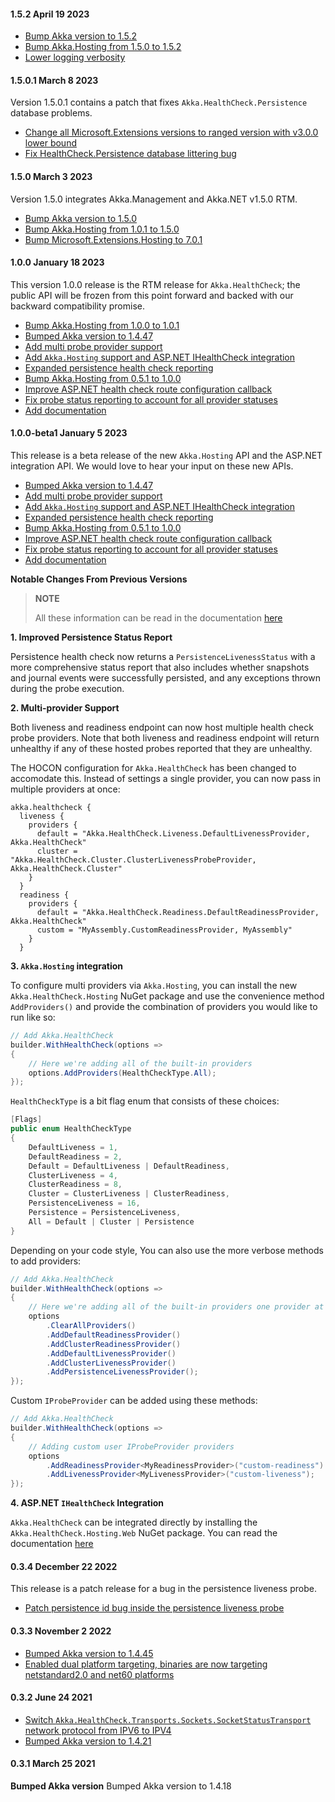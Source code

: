 #### 1.5.2 April 19 2023 ####

* [Bump Akka version to 1.5.2](https://github.com/akkadotnet/akka.net/releases/tag/1.5.2) 
* [Bump Akka.Hosting from 1.5.0 to 1.5.2](https://github.com/petabridge/akkadotnet-healthcheck/pull/213)
* [Lower logging verbosity](https://github.com/petabridge/akkadotnet-healthcheck/pull/209)

#### 1.5.0.1 March 8 2023 ####

Version 1.5.0.1 contains a patch that fixes `Akka.HealthCheck.Persistence` database problems.

* [Change all Microsoft.Extensions versions to ranged version with v3.0.0 lower bound](https://github.com/petabridge/akkadotnet-healthcheck/pull/205)
* [Fix HealthCheck.Persistence database littering bug](https://github.com/petabridge/akkadotnet-healthcheck/pull/206)

#### 1.5.0 March 3 2023 ####

Version 1.5.0 integrates Akka.Management and Akka.NET v1.5.0 RTM.

* [Bump Akka version to 1.5.0](https://github.com/akkadotnet/akka.net/releases/tag/1.5.0)
* [Bump Akka.Hosting from 1.0.1 to 1.5.0](https://github.com/petabridge/akkadotnet-healthcheck/pull/199)
* [Bump Microsoft.Extensions.Hosting to 7.0.1](https://github.com/petabridge/akkadotnet-healthcheck/pull/197)
 
#### 1.0.0 January 18 2023 ####

This version 1.0.0 release is the RTM release for `Akka.HealthCheck`; the public API will be frozen from this point forward and backed with our backward compatibility promise.

* [Bump Akka.Hosting from 1.0.0 to 1.0.1](https://github.com/petabridge/akkadotnet-healthcheck/pull/182)
* [Bumped Akka version to 1.4.47](https://github.com/akkadotnet/akka.net/releases/tag/1.4.47)
* [Add multi probe provider support](https://github.com/petabridge/akkadotnet-healthcheck/pull/151)
* [Add `Akka.Hosting` support and ASP.NET IHealthCheck integration](https://github.com/petabridge/akkadotnet-healthcheck/pull/148)
* [Expanded persistence health check reporting](https://github.com/petabridge/akkadotnet-healthcheck/pull/154)
* [Bump Akka.Hosting from 0.5.1 to 1.0.0](https://github.com/petabridge/akkadotnet-healthcheck/pull/163)
* [Improve ASP.NET health check route configuration callback](https://github.com/petabridge/akkadotnet-healthcheck/pull/165)
* [Fix probe status reporting to account for all provider statuses](https://github.com/petabridge/akkadotnet-healthcheck/pull/171)
* [Add documentation](https://github.com/petabridge/akkadotnet-healthcheck/pull/173)

#### 1.0.0-beta1 January 5 2023 ####
This release is a beta release of the new `Akka.Hosting` API and the ASP.NET integration API. We would love to hear your input on these new APIs.

* [Bumped Akka version to 1.4.47](https://github.com/akkadotnet/akka.net/releases/tag/1.4.47)
* [Add multi probe provider support](https://github.com/petabridge/akkadotnet-healthcheck/pull/151)
* [Add `Akka.Hosting` support and ASP.NET IHealthCheck integration](https://github.com/petabridge/akkadotnet-healthcheck/pull/148)
* [Expanded persistence health check reporting](https://github.com/petabridge/akkadotnet-healthcheck/pull/154)
* [Bump Akka.Hosting from 0.5.1 to 1.0.0](https://github.com/petabridge/akkadotnet-healthcheck/pull/163)
* [Improve ASP.NET health check route configuration callback](https://github.com/petabridge/akkadotnet-healthcheck/pull/165)
* [Fix probe status reporting to account for all provider statuses](https://github.com/petabridge/akkadotnet-healthcheck/pull/171)
* [Add documentation](https://github.com/petabridge/akkadotnet-healthcheck/pull/173)

**Notable Changes From Previous Versions**

> **NOTE**
> 
> All these information can be read in the documentation [here](https://github.com/petabridge/akkadotnet-healthcheck/blob/dev/README.md)

**1. Improved Persistence Status Report**

Persistence health check now returns a `PersistenceLivenessStatus` with a more comprehensive status report that also includes whether snapshots and journal events were successfully persisted, and any exceptions thrown during the probe execution.

**2. Multi-provider Support**

Both liveness and readiness endpoint can now host multiple health check probe providers. Note that both liveness and readiness endpoint will return unhealthy if any of these hosted probes reported that they are unhealthy.

The HOCON configuration for `Akka.HealthCheck` has been changed to accomodate this. Instead of settings a single provider, you can now pass in multiple providers at once:

```hocon
akka.healthcheck {
  liveness {
    providers {
      default = "Akka.HealthCheck.Liveness.DefaultLivenessProvider, Akka.HealthCheck"
      cluster = "Akka.HealthCheck.Cluster.ClusterLivenessProbeProvider, Akka.HealthCheck.Cluster"
    }
  }
  readiness {
    providers {
      default = "Akka.HealthCheck.Readiness.DefaultReadinessProvider, Akka.HealthCheck"
      custom = "MyAssembly.CustomReadinessProvider, MyAssembly"
    }
  }
```

**3. `Akka.Hosting` integration**

To configure multi providers via `Akka.Hosting`, you can install the new `Akka.HealthCheck.Hosting` NuGet package and use the convenience method `AddProviders()` and provide the combination of providers you would like to run like so:

```csharp
// Add Akka.HealthCheck
builder.WithHealthCheck(options =>
{
    // Here we're adding all of the built-in providers
    options.AddProviders(HealthCheckType.All);
});
```

`HealthCheckType` is a bit flag enum that consists of these choices:
```csharp
[Flags]
public enum HealthCheckType
{
    DefaultLiveness = 1,
    DefaultReadiness = 2,
    Default = DefaultLiveness | DefaultReadiness,
    ClusterLiveness = 4,
    ClusterReadiness = 8,
    Cluster = ClusterLiveness | ClusterReadiness,
    PersistenceLiveness = 16,
    Persistence = PersistenceLiveness,
    All = Default | Cluster | Persistence
}
```

Depending on your code style, You can also use the more verbose methods to add providers:
```csharp
// Add Akka.HealthCheck
builder.WithHealthCheck(options =>
{
    // Here we're adding all of the built-in providers one provider at a time
    options
        .ClearAllProviders()
        .AddDefaultReadinessProvider()
        .AddClusterReadinessProvider()
        .AddDefaultLivenessProvider()
        .AddClusterLivenessProvider()
        .AddPersistenceLivenessProvider();
});
```

Custom `IProbeProvider` can be added using these methods:
```csharp
// Add Akka.HealthCheck
builder.WithHealthCheck(options =>
{
    // Adding custom user IProbeProvider providers
    options
        .AddReadinessProvider<MyReadinessProvider>("custom-readiness")
        .AddLivenessProvider<MyLivenessProvider>("custom-liveness");
});
```

**4. ASP.NET `IHealthCheck` Integration**

`Akka.HealthCheck` can be integrated directly by installing the `Akka.HealthCheck.Hosting.Web` NuGet package. You can read the documentation [here](https://github.com/petabridge/akkadotnet-healthcheck/blob/dev/README.md#aspnet-integration)

#### 0.3.4 December 22 2022 ####

This release is a patch release for a bug in the persistence liveness probe.
* [Patch persistence id bug inside the persistence liveness probe](https://github.com/petabridge/akkadotnet-healthcheck/pull/154)

#### 0.3.3 November 2 2022 ####
* [Bumped Akka version to 1.4.45](https://github.com/akkadotnet/akka.net/releases/tag/1.4.45)
* [Enabled dual platform targeting, binaries are now targeting netstandard2.0 and net60 platforms](https://github.com/petabridge/akkadotnet-healthcheck/pull/140)

#### 0.3.2 June 24 2021 ####
* [Switch `Akka.HealthCheck.Transports.Sockets.SocketStatusTransport` network protocol from IPV6 to IPV4](https://github.com/petabridge/akkadotnet-healthcheck/pull/95)
* [Bumped Akka version to 1.4.21](https://github.com/akkadotnet/akka.net/releases/tag/1.4.21)

#### 0.3.1 March 25 2021 ####
**Bumped Akka version**
Bumped Akka version to 1.4.18